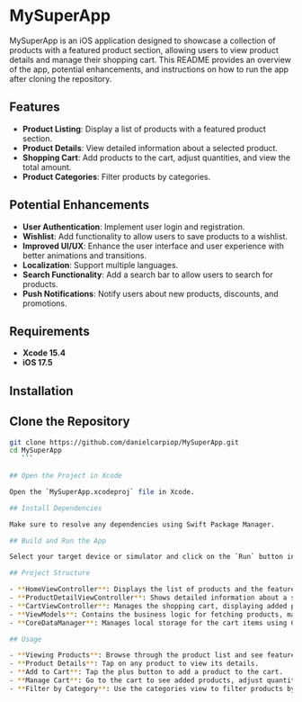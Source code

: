 # MySuperApp

MySuperApp is an iOS application designed to showcase a collection of products with a featured product section, allowing users to view product details and manage their shopping cart. This README provides an overview of the app, potential enhancements, and instructions on how to run the app after cloning the repository.

## Features

- **Product Listing**: Display a list of products with a featured product section.
- **Product Details**: View detailed information about a selected product.
- **Shopping Cart**: Add products to the cart, adjust quantities, and view the total amount.
- **Product Categories**: Filter products by categories.

## Potential Enhancements

- **User Authentication**: Implement user login and registration.
- **Wishlist**: Add functionality to allow users to save products to a wishlist.
- **Improved UI/UX**: Enhance the user interface and user experience with better animations and transitions.
- **Localization**: Support multiple languages.
- **Search Functionality**: Add a search bar to allow users to search for products.
- **Push Notifications**: Notify users about new products, discounts, and promotions.

## Requirements

- **Xcode 15.4**
- **iOS 17.5**

## Installation

## **Clone the Repository**

   ```bash
   git clone https://github.com/danielcarpiop/MySuperApp.git
   cd MySuperApp
      ```
      
## Open the Project in Xcode

Open the `MySuperApp.xcodeproj` file in Xcode.

## Install Dependencies

Make sure to resolve any dependencies using Swift Package Manager.

## Build and Run the App

Select your target device or simulator and click on the `Run` button in Xcode or press `Cmd + R`.

## Project Structure

- **HomeViewController**: Displays the list of products and the featured product.
- **ProductDetailViewController**: Shows detailed information about a selected product.
- **CartViewController**: Manages the shopping cart, displaying added products and the total amount.
- **ViewModels**: Contains the business logic for fetching products, managing the cart, and handling state.
- **CoreDataManager**: Manages local storage for the cart items using Core Data.

## Usage

- **Viewing Products**: Browse through the product list and see featured products at the top.
- **Product Details**: Tap on any product to view its details.
- **Add to Cart**: Tap the plus button to add a product to the cart.
- **Manage Cart**: Go to the cart to see added products, adjust quantities, or remove items.
- **Filter by Category**: Use the categories view to filter products by specific categories.
